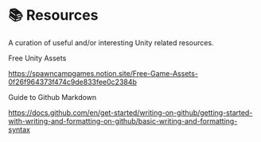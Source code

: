 # 📚 Resources

A curation of useful and/or interesting Unity related resources.

Free Unity Assets

https://spawncampgames.notion.site/Free-Game-Assets-0f26f964373f474c9de833fee0c2384b

Guide to Github Markdown

https://docs.github.com/en/get-started/writing-on-github/getting-started-with-writing-and-formatting-on-github/basic-writing-and-formatting-syntax
